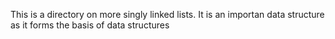 This is a directory on more singly linked lists. It is an importan data structure as it forms the basis of data structures

